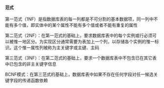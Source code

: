 #### 范式

第一范式（1NF）是指数据库表的每一列都是不可分割的基本数据项，同一列中不能有多个值，即实体中的某个属性不能有多个值或者不能有重复的属性

第二范式（2NF）：在第一范式的基础上，要求数据库表中的每个实例或行必须可以被惟一地区分。为实现区分通常需要为表加上一个列，以存储各个实例的惟一标识。这个惟一属性列被称为主关键字或主键、主码

第三范式（3NF）：在第二范式的基础上，要求一个数据库表中不包含已在其它表中已包含的非主关键字信息

BCNF模式：在第三范式的基础上，数据库表中如果不存在任何字段对任一候选关键字段的传递函数依赖